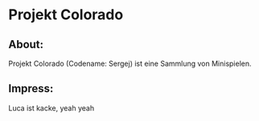 # Projekt Colorado #

## About: ##

Projekt Colorado (Codename: Sergej) ist eine Sammlung von Minispielen.

## Impress: ##

Luca ist kacke, yeah yeah


